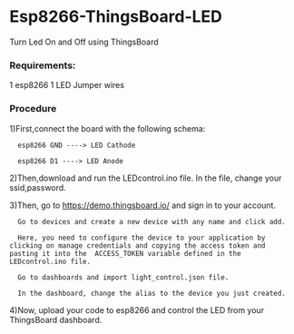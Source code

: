 # Esp8266-ThingsBoard-LED
Turn Led On and Off using ThingsBoard

<h3>Requirements:</h3>
1 esp8266
1 LED
Jumper wires

<h3>Procedure</h3>

1)First,connect the board with the following schema:

      esp8266 GND ----> LED Cathode

      esp8266 D1 ----> LED Anode

2)Then,download and run the LEDcontrol.ino file. In the file, change your ssid,password.


3)Then, go to https://demo.thingsboard.io/ and sign in to your account.

      Go to devices and create a new device with any name and click add.
      
      Here, you need to configure the device to your application by clicking on manage credentials and copying the access token and pasting it into the  ACCESS_TOKEN variable defined in the LEDcontrol.ino file.
      
      Go to dashboards and import light_control.json file.
      
      In the dashboard, change the alias to the device you just created.

4)Now, upload your code to esp8266 and control the LED from your ThingsBoard dashboard.

